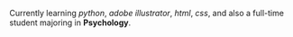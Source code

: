 Currently learning *python*, *adobe illustrator*, *html*, *css*, and also a full-time student majoring in **Psychology**. 
